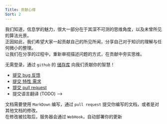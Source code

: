 ```yaml
---
Title: 贡献心得
Sort: 2
---
```


我们知道，信息学的魅力，很大一部分在于其深不可测的思维角度，以及未曾所见的算法光景。  
正因如此，我们希望大家一起贡献自己的所见所闻，分享自己对于知识的理解与任何微小的整理。  
让我们在分享的过程中，重新审视描述问题的方式，在贡献中夯实思维。  

无需登录，通过 `github` 的 [储存库](https://github.com/Aurora-creeper/oitrick) 向我们贡献你的智慧！  

* [提交 bug 反馈](https://github.com/Aurora-creeper/oitrick/issues?labels=bug)
* [提交 特性 需求](https://github.com/Aurora-creeper/oitrick/issues?labels=enhancement)
* [提交 pull request](https://github.com/Aurora-creeper/oitrick/pulls)
* 提交语言翻译 (TODO) -->
  
文档需要使用 `MarkDown` 编写，通过 `pull request` 提交你编写的文档，或者是对其他文档的修改。  
在修改被拉取后，服务器会通过 `WebHook`，自动部署你的更新  

<!-- Want to report a bug, request a feature, contribute or translate Raneto?  
At the moment most things can be contributed via the main [Raneto GitHub repository](https://github.com/ryanlelek/Raneto).

* [Submit a bug report](https://github.com/ryanlelek/Raneto/issues?labels=bug)
* [Submit a feature request](https://github.com/ryanlelek/Raneto/issues?labels=enhancement)
* [Submit a pull request](https://github.com/ryanlelek/Raneto/pulls)
* Submit a language translation (TODO) -->

